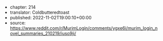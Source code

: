 - chapter: 214
- translator: Coldbutteredtoast
- published: 2022-11-02T19:00:10+00:00
- source: https://www.reddit.com/r/MurimLogin/comments/ygxe6i/murim_login_novel_summaries_210219/iuso9ji/
